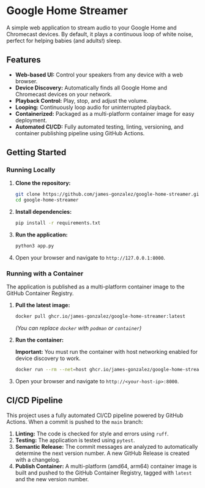# Google Home Streamer

A simple web application to stream audio to your Google Home and Chromecast devices. By default, it plays a continuous loop of white noise, perfect for helping babies (and adults!) sleep.

## Features

- **Web-based UI:** Control your speakers from any device with a web browser.
- **Device Discovery:** Automatically finds all Google Home and Chromecast devices on your network.
- **Playback Control:** Play, stop, and adjust the volume.
- **Looping:** Continuously loop audio for uninterrupted playback.
- **Containerized:** Packaged as a multi-platform container image for easy deployment.
- **Automated CI/CD:** Fully automated testing, linting, versioning, and container publishing pipeline using GitHub Actions.

## Getting Started

### Running Locally

1.  **Clone the repository:**
    ```bash
    git clone https://github.com/james-gonzalez/google-home-streamer.git
    cd google-home-streamer
    ```

2.  **Install dependencies:**
    ```bash
    pip install -r requirements.txt
    ```

3.  **Run the application:**
    ```bash
    python3 app.py
    ```

4.  Open your browser and navigate to `http://127.0.0.1:8000`.

### Running with a Container

The application is published as a multi-platform container image to the GitHub Container Registry.

1.  **Pull the latest image:**
    ```bash
    docker pull ghcr.io/james-gonzalez/google-home-streamer:latest
    ```
    *(You can replace `docker` with `podman` or `container`)*

2.  **Run the container:**

    **Important:** You must run the container with host networking enabled for device discovery to work.

    ```bash
    docker run --rm --net=host ghcr.io/james-gonzalez/google-home-streamer:latest
    ```

3.  Open your browser and navigate to `http://<your-host-ip>:8000`.

## CI/CD Pipeline

This project uses a fully automated CI/CD pipeline powered by GitHub Actions. When a commit is pushed to the `main` branch:

1.  **Linting:** The code is checked for style and errors using `ruff`.
2.  **Testing:** The application is tested using `pytest`.
3.  **Semantic Release:** The commit messages are analyzed to automatically determine the next version number. A new GitHub Release is created with a changelog.
4.  **Publish Container:** A multi-platform (amd64, arm64) container image is built and pushed to the GitHub Container Registry, tagged with `latest` and the new version number.